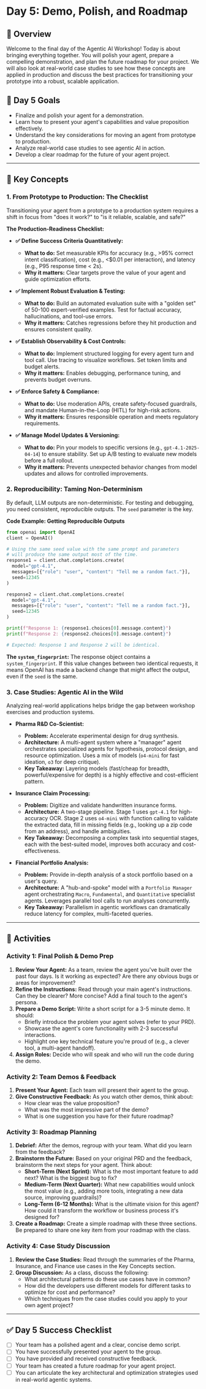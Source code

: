 # Day 5: Demo, Polish, and Roadmap

## 📝 Overview

Welcome to the final day of the Agentic AI Workshop! Today is about bringing everything together. You will polish your agent, prepare a compelling demonstration, and plan the future roadmap for your project. We will also look at real-world case studies to see how these concepts are applied in production and discuss the best practices for transitioning your prototype into a robust, scalable application.

## 🎯 Day 5 Goals

-   Finalize and polish your agent for a demonstration.
-   Learn how to present your agent's capabilities and value proposition effectively.
-   Understand the key considerations for moving an agent from prototype to production.
-   Analyze real-world case studies to see agentic AI in action.
-   Develop a clear roadmap for the future of your agent project.

---

## 📖 Key Concepts

### 1. From Prototype to Production: The Checklist

Transitioning your agent from a prototype to a production system requires a shift in focus from "does it work?" to "is it reliable, scalable, and safe?"

**The Production-Readiness Checklist:**

-   **✅ Define Success Criteria Quantitatively:**
    -   **What to do:** Set measurable KPIs for accuracy (e.g., >95% correct intent classification), cost (e.g., <$0.01 per interaction), and latency (e.g., P95 response time < 2s).
    -   **Why it matters:** Clear targets prove the value of your agent and guide optimization efforts.

-   **✅ Implement Robust Evaluation & Testing:**
    -   **What to do:** Build an automated evaluation suite with a "golden set" of 50-100 expert-verified examples. Test for factual accuracy, hallucinations, and tool-use errors.
    -   **Why it matters:** Catches regressions before they hit production and ensures consistent quality.

-   **✅ Establish Observability & Cost Controls:**
    -   **What to do:** Implement structured logging for every agent turn and tool call. Use tracing to visualize workflows. Set token limits and budget alerts.
    -   **Why it matters:** Enables debugging, performance tuning, and prevents budget overruns.

-   **✅ Enforce Safety & Compliance:**
    -   **What to do:** Use moderation APIs, create safety-focused guardrails, and mandate Human-in-the-Loop (HITL) for high-risk actions.
    -   **Why it matters:** Ensures responsible operation and meets regulatory requirements.

-   **✅ Manage Model Updates & Versioning:**
    -   **What to do:** Pin your models to specific versions (e.g., `gpt-4.1-2025-04-14`) to ensure stability. Set up A/B testing to evaluate new models before a full rollout.
    -   **Why it matters:** Prevents unexpected behavior changes from model updates and allows for controlled improvements.

### 2. Reproducibility: Taming Non-Determinism

By default, LLM outputs are non-deterministic. For testing and debugging, you need consistent, reproducible outputs. The `seed` parameter is the key.

**Code Example: Getting Reproducible Outputs**

```python
from openai import OpenAI
client = OpenAI()

# Using the same seed value with the same prompt and parameters
# will produce the same output most of the time.
response1 = client.chat.completions.create(
  model="gpt-4.1",
  messages=[{"role": "user", "content": "Tell me a random fact."}],
  seed=12345
)

response2 = client.chat.completions.create(
  model="gpt-4.1",
  messages=[{"role": "user", "content": "Tell me a random fact."}],
  seed=12345
)

print(f"Response 1: {response1.choices[0].message.content}")
print(f"Response 2: {response2.choices[0].message.content}")

# Expected: Response 1 and Response 2 will be identical.
```

**The `system_fingerprint`:** The response object contains a `system_fingerprint`. If this value changes between two identical requests, it means OpenAI has made a backend change that might affect the output, even if the `seed` is the same.

### 3. Case Studies: Agentic AI in the Wild

Analyzing real-world applications helps bridge the gap between workshop exercises and production systems.

-   **Pharma R&D Co-Scientist:**
    -   **Problem:** Accelerate experimental design for drug synthesis.
    -   **Architecture:** A multi-agent system where a "manager" agent orchestrates specialized agents for hypothesis, protocol design, and resource optimization. Uses a mix of models (`o4-mini` for fast ideation, `o3` for deep critique).
    -   **Key Takeaway:** Layering models (fast/cheap for breadth, powerful/expensive for depth) is a highly effective and cost-efficient pattern.

-   **Insurance Claim Processing:**
    -   **Problem:** Digitize and validate handwritten insurance forms.
    -   **Architecture:** A two-stage pipeline. Stage 1 uses `gpt-4.1` for high-accuracy OCR. Stage 2 uses `o4-mini` with function calling to validate the extracted data, fill in missing fields (e.g., looking up a zip code from an address), and handle ambiguities.
    -   **Key Takeaway:** Decomposing a complex task into sequential stages, each with the best-suited model, improves both accuracy and cost-effectiveness.

-   **Financial Portfolio Analysis:**
    -   **Problem:** Provide in-depth analysis of a stock portfolio based on a user's query.
    -   **Architecture:** A "hub-and-spoke" model with a `Portfolio Manager` agent orchestrating `Macro`, `Fundamental`, and `Quantitative` specialist agents. Leverages parallel tool calls to run analyses concurrently.
    -   **Key Takeaway:** Parallelism in agentic workflows can dramatically reduce latency for complex, multi-faceted queries.

---

## 🚀 Activities

### Activity 1: Final Polish & Demo Prep

1.  **Review Your Agent:** As a team, review the agent you've built over the past four days. Is it working as expected? Are there any obvious bugs or areas for improvement?
2.  **Refine the Instructions:** Read through your main agent's instructions. Can they be clearer? More concise? Add a final touch to the agent's persona.
3.  **Prepare a Demo Script:** Write a short script for a 3-5 minute demo. It should:
    *   Briefly introduce the problem your agent solves (refer to your PRD).
    *   Showcase the agent's core functionality with 2-3 successful interactions.
    *   Highlight one key technical feature you're proud of (e.g., a clever tool, a multi-agent handoff).
4.  **Assign Roles:** Decide who will speak and who will run the code during the demo.

### Activity 2: Team Demos & Feedback

1.  **Present Your Agent:** Each team will present their agent to the group.
2.  **Give Constructive Feedback:** As you watch other demos, think about:
    *   How clear was the value proposition?
    *   What was the most impressive part of the demo?
    *   What is one suggestion you have for their future roadmap?

### Activity 3: Roadmap Planning

1.  **Debrief:** After the demos, regroup with your team. What did you learn from the feedback?
2.  **Brainstorm the Future:** Based on your original PRD and the feedback, brainstorm the next steps for your agent. Think about:
    *   **Short-Term (Next Sprint):** What is the most important feature to add next? What is the biggest bug to fix?
    *   **Medium-Term (Next Quarter):** What new capabilities would unlock the most value (e.g., adding more tools, integrating a new data source, improving guardrails)?
    *   **Long-Term (6-12 Months):** What is the ultimate vision for this agent? How could it transform the workflow or business process it's designed for?
3.  **Create a Roadmap:** Create a simple roadmap with these three sections. Be prepared to share one key item from your roadmap with the class.

### Activity 4: Case Study Discussion

1.  **Review the Case Studies:** Read through the summaries of the Pharma, Insurance, and Finance use cases in the Key Concepts section.
2.  **Group Discussion:** As a class, discuss the following:
    *   What architectural patterns do these use cases have in common?
    *   How did the developers use different models for different tasks to optimize for cost and performance?
    *   Which techniques from the case studies could you apply to your own agent project?

---

## ✅ Day 5 Success Checklist

-   [ ] Your team has a polished agent and a clear, concise demo script.
-   [ ] You have successfully presented your agent to the group.
-   [ ] You have provided and received constructive feedback.
-   [ ] Your team has created a future roadmap for your agent project.
-   [ ] You can articulate the key architectural and optimization strategies used in real-world agentic systems.
